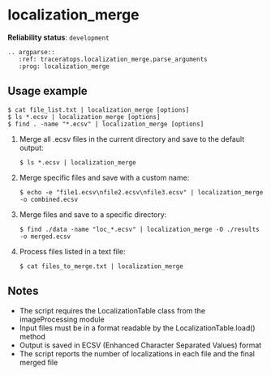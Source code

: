 # localization_merge

**Reliability status**: `development`

```{eval-rst}
.. argparse::
   :ref: traceratops.localization_merge.parse_arguments
   :prog: localization_merge
```

## Usage example

```
$ cat file_list.txt | localization_merge [options]
$ ls *.ecsv | localization_merge [options]
$ find . -name "*.ecsv" | localization_merge [options]
```

1. Merge all .ecsv files in the current directory and save to the default output:

   ```$ ls *.ecsv | localization_merge```

2. Merge specific files and save with a custom name:

    `$ echo -e "file1.ecsv\nfile2.ecsv\nfile3.ecsv" | localization_merge -o combined.ecsv`

3. Merge files and save to a specific directory:

    `$ find ./data -name "loc_*.ecsv" | localization_merge -O ./results -o merged.ecsv`

4. Process files listed in a text file:

    `$ cat files_to_merge.txt | localization_merge`

## Notes

- The script requires the LocalizationTable class from the imageProcessing module
- Input files must be in a format readable by the LocalizationTable.load() method
- Output is saved in ECSV (Enhanced Character Separated Values) format
- The script reports the number of localizations in each file and the final merged file
